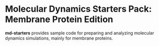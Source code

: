 # Molecular Dynamics Starters Pack: Membrane Protein Edition

**md-starters** provides sample code for preparing and analyzing molecular dynamics simulations, mainly for membrane proteins. 
